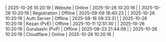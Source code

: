 | 2025-10-26 10:20:19 | Website | Online | 2025-10-26 10:20:16 |
| 2025-10-26 10:20:19 | Registration | Offline | 2025-09-09 16:40:23 |
| 2025-10-26 10:20:19 | Auth Server | Offline | 2025-08-18 09:33:31 |
| 2025-10-26 10:20:19 | Kezan (PvE) | Offline | 2025-10-11 12:51:30 |
| 2025-10-26 10:20:19 | Gurubashi (PvP) | Offline | 2025-08-23 21:44:06 |
| 2025-10-26 10:20:19 | Cloudflare | Online | 2025-10-26 10:20:16 |
